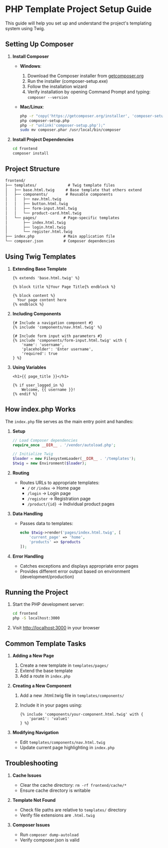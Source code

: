 # PHP Template Project Setup Guide

This guide will help you set up and understand the project's templating system using Twig.

## Setting Up Composer

1. **Install Composer**
   - **Windows**:
     1. Download the Composer installer from [getcomposer.org](https://getcomposer.org/download/)
     2. Run the installer (composer-setup.exe)
     3. Follow the installation wizard
     4. Verify installation by opening Command Prompt and typing: `composer --version`

   - **Mac/Linux**:

     ```bash
     php -r "copy('https://getcomposer.org/installer', 'composer-setup.php');"
     php composer-setup.php
     php -r "unlink('composer-setup.php');"
     sudo mv composer.phar /usr/local/bin/composer
     ```

2. **Install Project Dependencies**

   ```bash
   cd frontend
   composer install
   ```

## Project Structure

```txt
frontend/
├── templates/              # Twig template files
│   ├── base.html.twig     # Base template that others extend
│   ├── components/        # Reusable components
│   │   ├── nav.html.twig
│   │   ├── button.html.twig
│   │   ├── form-input.html.twig
│   │   └── product-card.html.twig
│   └── pages/            # Page-specific templates
│       ├── index.html.twig
│       ├── login.html.twig
│       └── register.html.twig
├── index.php             # Main application file
└── composer.json         # Composer dependencies
```

## Using Twig Templates

1. **Extending Base Template**

   ```twig
   {% extends 'base.html.twig' %}
   
   {% block title %}Your Page Title{% endblock %}
   
   {% block content %}
     Your page content here
   {% endblock %}
   ```

2. **Including Components**

   ```twig
   {# Include a navigation component #}
   {% include 'components/nav.html.twig' %}
   
   {# Include form input with parameters #}
   {% include 'components/form-input.html.twig' with {
       'name': 'username',
       'placeholder': 'Enter username',
       'required': true
   } %}
   ```

3. **Using Variables**

   ```twig
   <h1>{{ page_title }}</h1>
   
   {% if user_logged_in %}
       Welcome, {{ username }}!
   {% endif %}
   ```

## How index.php Works

The `index.php` file serves as the main entry point and handles:

1. **Setup**

   ```php
   // Load Composer dependencies
   require_once __DIR__ . '/vendor/autoload.php';
   
   // Initialize Twig
   $loader = new FilesystemLoader(__DIR__ . '/templates');
   $twig = new Environment($loader);
   ```

2. **Routing**
   - Routes URLs to appropriate templates:
     - `/` or `/index` → Home page
     - `/login` → Login page
     - `/register` → Registration page
     - `/product/{id}` → Individual product pages

3. **Data Handling**
   - Passes data to templates:

     ```php
     echo $twig->render('pages/index.html.twig', [
         'current_page' => 'home',
         'products' => $products
     ]);
     ```

4. **Error Handling**
   - Catches exceptions and displays appropriate error pages
   - Provides different error output based on environment (development/production)

## Running the Project

1. Start the PHP development server:

   ```bash
   cd frontend
   php -S localhost:3000
   ```

2. Visit [http://localhost:3000](http://localhost:3000) in your browser

## Common Template Tasks

1. **Adding a New Page**
   1. Create a new template in `templates/pages/`
   2. Extend the base template
   3. Add a route in `index.php`

2. **Creating a New Component**
   1. Add a new .html.twig file in `templates/components/`
   2. Include it in your pages using:

      ```twig
      {% include 'components/your-component.html.twig' with {
          'param1': 'value1'
      } %}
      ```

3. **Modifying Navigation**
   - Edit `templates/components/nav.html.twig`
   - Update current page highlighting in `index.php`

## Troubleshooting

1. **Cache Issues**
   - Clear the cache directory: `rm -rf frontend/cache/*`
   - Ensure cache directory is writable

2. **Template Not Found**
   - Check file paths are relative to `templates/` directory
   - Verify file extensions are `.html.twig`

3. **Composer Issues**
   - Run `composer dump-autoload`
   - Verify composer.json is valid

